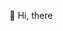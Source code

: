 👋 Hi, there


<!---
jrdbls/jrdbls is a ✨ special ✨ repository because its `README.md` (this file) appears on your GitHub profile.
You can click the Preview link to take a look at your changes.
--->
